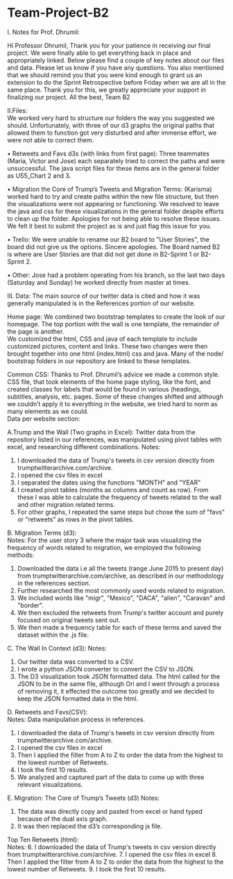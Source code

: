 # Team-Project-B2

I. Notes for Prof. Dhrumil:

  Hi Professor Dhrumil,
Thank you for your patience in receiving our final project.  We were finally able to get everything back in place and appropriately     linked.  Below please find a couple of key notes about our files and data.  Please let us know if you have any questions.  You also     mentioned that we should remind you that you were kind enough to grant us an extension to do the Sprint Retrospective before Friday     when we are all in the same place.  Thank you for this, we greatly appreciate your support in finalizing our project. 
  All the best, 
  Team B2 
  
II.Files:  
We worked very hard to structure our folders the way you suggested we should.  Unfortunately, with three of our d3 graphs the original paths that allowed them to function got very disturbed and after immense effort, we were not able to correct them. 

  •	Retweets and Favs d3s (with links from first page): Three teammates (Maria, Victor and Jose) each separately tried to correct the paths and were unsuccessful.  The java script files for these items are in the general folder as US5_Chart 2 and 3.
  
  •	Migration the Core of Trump’s Tweets and Migration Terms: (Karisma) worked hard to try and create paths within the new file structure, but then the visualizations were not appearing or functioning.  We resolved to leave the java and css for these visualizations in the general folder despite efforts to clean up the folder.  Apologies for not being able to resolve these issues.  We felt it best to submit the project as is and just flag this issue for you. 
  
  • Trello: We were unable to rename our B2 board to "User Stories", the board did not give us the options.  Sincere apologies.  The Board named B2 is where are User Stories are that did not get done in B2-Sprint 1 or B2-Sprint 2. 
  
  •	Other: Jose had a problem operating from his branch, so the last two days (Saturday and Sunday) he worked directly from master at times.
    
III. Data:
The main source of our twitter data is cited and how it was generally manipulated is in the References portion of our website.  

Home page:
We combined two bootstrap templates to create the look of our homepage.  The top portion with the wall is one template, the remainder of the page is another.  
We customized the html, CSS and java of each template to include customized pictures, content and links. These two changes were then brought together into one html (index.html) css and java.  Many of the node/ bootstrap folders in our repository are linked to these templates. 

   Common CSS: 
   Thanks to Prof. Dhrumil’s advice we made a common style. CSS file, that took elements of the home page styling, like the font, and      created classes for labels that would be found in various (headings, subtitles, analysis, etc. pages. Some of these changes shifted      and although we couldn’t apply it to everything in the website, we tried hard to norm as many elements as we could.  
   Data per website section: 

A.Trump and the Wall (Two graphs in Excel): Twitter data from the repository listed in our references, was manipulated using pivot         tables with excel, and researching different combinations. 
Notes: 
1.	I downloaded the data of Trump's tweets in csv version directly from  trumptwitterarchive.com/archive. 
2.	I opened the csv files in excel 
3.	I separated the dates using the functions "MONTH" and "YEAR"
4.	I created pivot tables (months as columns and count as row). From these I was able to calculate the frequency of tweets related to the wall and other migration related terms.
5.	For other graphs, I repeated the same steps but chose the sum of "favs" or "retweets" as rows in the pivot tables.

B. Migration Terms (d3):   
Notes: 	For the user story 3 where the major task was visualizing the frequency of words related to migration, we employed the following methods:
1.	Downloaded the data i.e all the tweets (range June 2015 to present day) from trumptwitterarchive.com/archive, as described in our methodology in the references section.   
2.	Further researched the most commonly used words related to migration. 
3.	We included words like "migr", "Mexico", "DACA", "alien", "Caravan" and "border".  
4.	We then excluded the retweets from Trump's twitter account and purely focused on original tweets sent out.  
5.	We then made a frequency table for each of these terms and saved the dataset within the .js file.

C. The Wall In Context (d3): 
Notes: 
1.	Our twitter data was converted to a CSV. 
2.	I wrote a python JSON converter to convert the CSV to JSON.  
3.	The D3 visualization took JSON formatted data. The html called for the JSON to be in the same file, although Ori and I went through a process of removing it, it effected the outcome too greatly and we decided to keep the JSON formatted data in the html.  

D. Retweets and Favs(CSV):   
Notes: Data manipulation process in references. 
1.	I downloaded the data of Trump's tweets in csv version directly from  trumptwitterarchive.com/archive. 
2.	I opened the csv files in excel 
3.	Then I applied the filter from A to Z to order the data from the highest to the lowest number of  Retweets.
4.	I took the first 10 results. 
5.	We analyzed and captured part of the data to come up with three relevant visualizations. 

E. Migration: The Core of Trump’s Tweets (d3)
Notes:	
1.	The data was directly copy and pasted from excel or hand typed because of the dual axis graph.
2.	It was then replaced the d3’s corresponding js file.  

Top Ten Retweets (html):  
Notes: 
6.	I downloaded the data of Trump's tweets in csv version directly from  trumptwitterarchive.com/archive. 
7.	I opened the csv files in excel 
8.	Then I applied the filter from A to Z to order the data from the highest to the lowest number of  Retweets.
9.	I took the first 10 results. 

